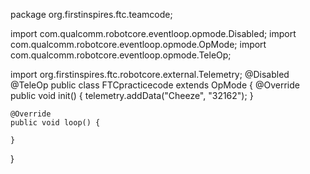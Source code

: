 package org.firstinspires.ftc.teamcode;

import com.qualcomm.robotcore.eventloop.opmode.Disabled;
import com.qualcomm.robotcore.eventloop.opmode.OpMode;
import com.qualcomm.robotcore.eventloop.opmode.TeleOp;

import org.firstinspires.ftc.robotcore.external.Telemetry;
@Disabled
@TeleOp
public class FTCpracticecode extends OpMode {
    @Override
    public void init() {
        telemetry.addData("Cheeze", "32162");
    }

    @Override
    public void loop() {

    }
}
